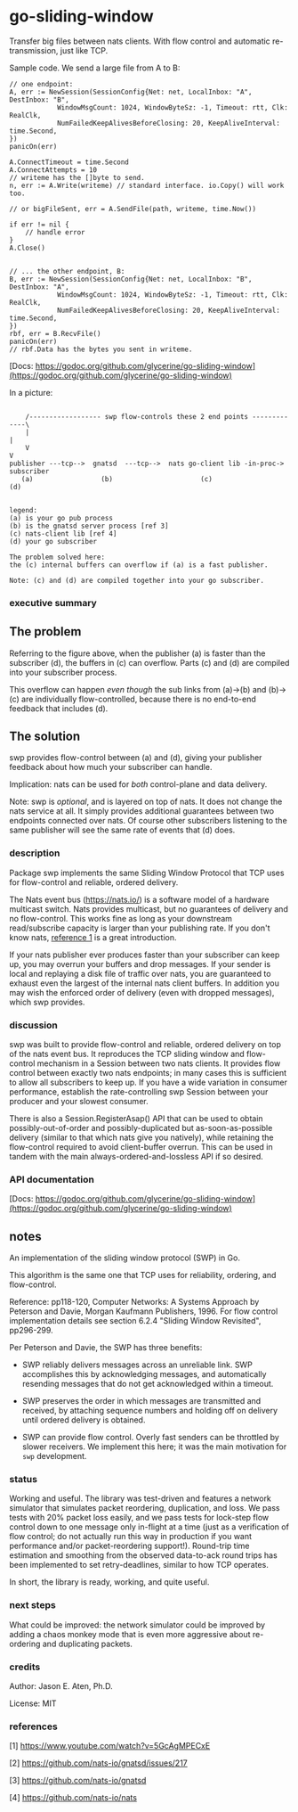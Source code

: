 # go-sliding-window

Transfer big files between nats clients. With flow control
and automatic re-transmission, just like TCP.

Sample code. We send a large file from A to B:

~~~
// one endpoint:
A, err := NewSession(SessionConfig{Net: net, LocalInbox: "A", DestInbox: "B",
            WindowMsgCount: 1024, WindowByteSz: -1, Timeout: rtt, Clk: RealClk,
            NumFailedKeepAlivesBeforeClosing: 20, KeepAliveInterval: time.Second,
})
panicOn(err)

A.ConnectTimeout = time.Second
A.ConnectAttempts = 10
// writeme has the []byte to send.
n, err := A.Write(writeme) // standard interface. io.Copy() will work too.

// or bigFileSent, err = A.SendFile(path, writeme, time.Now())

if err != nil {
    // handle error
}
A.Close()


// ... the other endpoint, B:
B, err := NewSession(SessionConfig{Net: net, LocalInbox: "B", DestInbox: "A",
            WindowMsgCount: 1024, WindowByteSz: -1, Timeout: rtt, Clk: RealClk,
            NumFailedKeepAlivesBeforeClosing: 20, KeepAliveInterval: time.Second,
})
rbf, err = B.RecvFile()
panicOn(err)
// rbf.Data has the bytes you sent in writeme.
~~~

[Docs: https://godoc.org/github.com/glycerine/go-sliding-window](https://godoc.org/github.com/glycerine/go-sliding-window)


In a picture:

~~~

    /------------------ swp flow-controls these 2 end points -------------\
    |                                                                     |
    V                                                                     V
publisher ---tcp-->  gnatsd  ---tcp-->  nats go-client lib -in-proc-> subscriber
   (a)                 (b)                      (c)                      (d)


legend:
(a) is your go pub process
(b) is the gnatsd server process [ref 3]
(c) nats-client lib [ref 4]
(d) your go subscriber

The problem solved here:
the (c) internal buffers can overflow if (a) is a fast publisher.

Note: (c) and (d) are compiled together into your go subscriber.
~~~

### executive summary

The problem
-----------
Referring to the figure above, when the publisher (a) is faster than the subscriber (d),
the buffers in (c) can overflow. Parts (c) and (d) are compiled
into your subscriber process.

This overflow can happen *even though* the sub links
from (a)->(b) and (b)->(c) are individually
flow-controlled, because there is no end-to-end
feedback that includes (d).

The solution
------------

swp provides flow-control between (a) and (d), giving your
publisher feedback about how much your subscriber can handle.

Implication: nats can be used for *both* control-plane and data delivery.

Note: swp is *optional*, and is layered on top of nats.
It does not change the nats service at all. It simply provides
additional guarantees between two endpoints connected
over nats. Of course other subscribers listening to the same
publisher will see the same rate of events that (d) does.

### description

Package swp implements the same Sliding Window Protocol that
TCP uses for flow-control and reliable, ordered delivery.

The Nats event bus (https://nats.io/) is a
software model of a hardware multicast
switch. Nats provides multicast, but no guarantees of delivery
and no flow-control. This works fine as long as your
downstream read/subscribe capacity is larger than your
publishing rate. If you don't know nats,
[reference 1](https://www.youtube.com/watch?v=5GcAgMPECxE)
is a great introduction.

If your nats publisher ever produces
faster than your subscriber can keep up, you may overrun
your buffers and drop messages. If your sender is local
and replaying a disk file of traffic over nats, you are
guaranteed to exhaust even the largest of the internal
nats client buffers. In addition you may wish the enforced
order of delivery (even with dropped messages), which
swp provides.


### discussion

swp was built to provide flow-control and reliable, ordered
delivery on top of the nats event bus. It reproduces the
TCP sliding window and flow-control mechanism in a
Session between two nats clients. It provides flow
control between exactly two nats endpoints; in many
cases this is sufficient to allow all subscribers to
keep up. If you have a wide variation in consumer
performance, establish the rate-controlling
swp Session between your producer and your slowest consumer.

There is also a Session.RegisterAsap() API that can be
used to obtain possibly-out-of-order and possibly-duplicated
but as-soon-as-possible delivery (similar to that which
nats give you natively), while retaining the
flow-control required to avoid client-buffer overrun.
This can be used in tandem with the main always-ordered-and-lossless
API if so desired.

### API documentation

[Docs: https://godoc.org/github.com/glycerine/go-sliding-window](https://godoc.org/github.com/glycerine/go-sliding-window)

## notes

An implementation of the sliding window protocol (SWP) in Go.

This algorithm is the same one that TCP uses for reliability,
ordering, and flow-control.

Reference: pp118-120, Computer Networks: A Systems Approach
  by Peterson and Davie, Morgan Kaufmann Publishers, 1996.
  For flow control implementation details see section 6.2.4
  "Sliding Window Revisited", pp296-299.

Per Peterson and Davie, the SWP has three benefits:

 * SWP reliably delivers messages across an unreliable link. SWP accomplishes this by acknowledging messages, and automatically resending messages that do not get acknowledged within a timeout.

 * SWP preserves the order in which messages are transmitted and received, by attaching sequence numbers and holding off on delivery until ordered delivery is obtained.

 * SWP can provide flow control. Overly fast senders can be throttled by slower receivers. We implement this here; it was the main motivation for `swp` development.

### status

Working and useful. The library was test-driven and features a network simulator that simulates packet reordering, duplication, and loss. We pass tests with 20% packet loss easily, and we pass tests for lock-step flow control down to one message only in-flight at a time (just as a verification of flow control; do not actually run this way in production if you want performance and/or packet-reordering support!). Round-trip time estimation and smoothing from the observed data-to-ack round trips has been implemented to set retry-deadlines, similar to how TCP operates.

In short, the library is ready, working, and quite useful.

### next steps

What could be improved: the network simulator could be improved by adding a chaos monkey mode that is even more aggressive about re-ordering and duplicating packets.

### credits

Author: Jason E. Aten, Ph.D.

License: MIT

### references

[1] https://www.youtube.com/watch?v=5GcAgMPECxE

[2] https://github.com/nats-io/gnatsd/issues/217

[3] https://github.com/nats-io/gnatsd

[4] https://github.com/nats-io/nats
